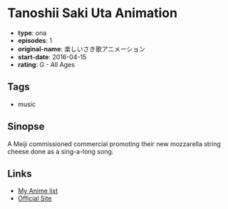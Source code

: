 # Tanoshii Saki Uta Animation

-   **type**: ona
-   **episodes**: 1
-   **original-name**: 楽しいさき歌アニメーション
-   **start-date**: 2016-04-15
-   **rating**: G - All Ages

## Tags

-   music

## Sinopse

A Meiji commissioned commercial promoting their new mozzarella string cheese done as a sing-a-long song.

## Links

-   [My Anime list](https://myanimelist.net/anime/35003/Tanoshii_Saki_Uta_Animation)
-   [Official Site](http://www.meiji.co.jp/dairies/cheese/saite-oishii/)
